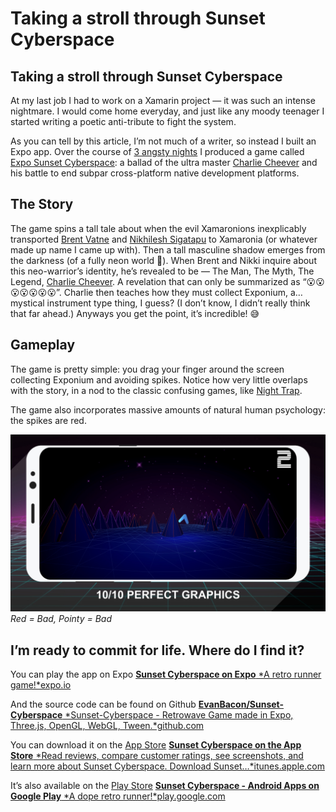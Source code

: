 
# Taking a stroll through Sunset Cyberspace

## Taking a stroll through Sunset Cyberspace

At my last job I had to work on a Xamarin project — it was such an intense nightmare. I would come home everyday, and just like any moody teenager I started writing a poetic anti-tribute to fight the system.

As you can tell by this article, I’m not much of a writer, so instead I built an Expo app. Over the course of [3 angsty nights](https://twitter.com/Baconbrix/status/915951734769508353) I produced a game called [Expo Sunset Cyberspace](https://expo.io/@bacon/cyberspace): a ballad of the ultra master [Charlie Cheever](https://twitter.com/ccheever) and his battle to end subpar cross-platform native development platforms.

## The Story

The game spins a tall tale about when the evil Xamaronions inexplicably transported [Brent Vatne](https://twitter.com/notbrent) and [Nikhilesh Sigatapu](https://medium.com/@s.nikhilesh) to Xamaronia (or whatever made up name I came up with). Then a tall masculine shadow emerges from the darkness (of a fully neon world 🤷‍). When Brent and Nikki inquire about this neo-warrior’s identity, he’s revealed to be — The Man, The Myth, The Legend, [Charlie Cheever](https://twitter.com/ccheever). A revelation that can only be summarized as “😮😮😮😮😮😮😮”. Charlie then teaches how they must collect Exponium, a… mystical instrument type thing, I guess? (I don’t know, I didn’t really think that far ahead.) Anyways you get the point, it’s incredible! 😅

## Gameplay

The game is pretty simple: you drag your finger around the screen collecting Exponium and avoiding spikes. Notice how very little overlaps with the story, in a nod to the classic confusing games, like [Night Trap](https://en.wikipedia.org/wiki/Night_Trap).

The game also incorporates massive amounts of natural human psychology: the spikes are red.

![Red = Bad, Pointy = Bad](./images/1w_MQ3OjIOaqGc7fw8lafvQ.jpeg)*Red = Bad, Pointy = Bad*

## I’m ready to commit for life. Where do I find it?

You can play the app on Expo
[**Sunset Cyberspace on Expo**
*A retro runner game!*expo.io](https://expo.io/@bacon/cyberspace)

And the source code can be found on Github
[**EvanBacon/Sunset-Cyberspace**
*Sunset-Cyberspace - Retrowave Game made in Expo, Three.js, OpenGL, WebGL, Tween.*github.com](https://github.com/EvanBacon/Sunset-Cyberspace)

You can download it on the [App Store](https://itunes.apple.com/us/app/sunset-cyberspace/id1332439319?ls=1&mt=8)
[**Sunset Cyberspace on the App Store**
*Read reviews, compare customer ratings, see screenshots, and learn more about Sunset Cyberspace. Download Sunset…*itunes.apple.com](https://itunes.apple.com/us/app/sunset-cyberspace/id1332439319?ls=1&mt=8)

It’s also available on the [Play Store](https://play.google.com/store/apps/details?id=com.evanbacon.cyberspace)
[**Sunset Cyberspace - Android Apps on Google Play**
*A dope retro runner!*play.google.com](https://play.google.com/store/apps/details?id=com.evanbacon.cyberspace)